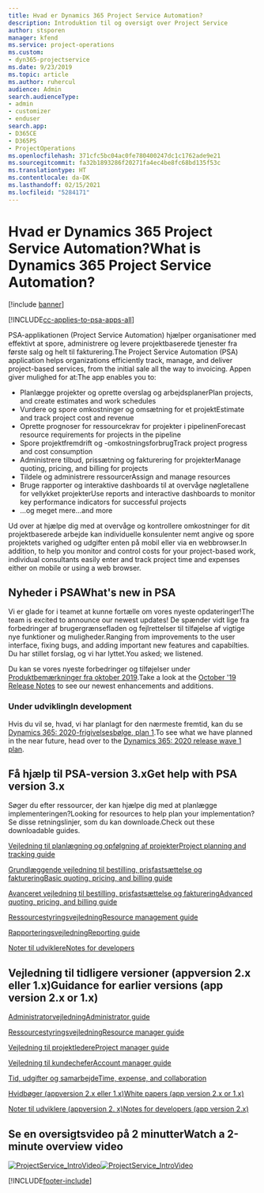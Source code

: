 ```yaml
---
title: Hvad er Dynamics 365 Project Service Automation?
description: Introduktion til og oversigt over Project Service
author: stsporen
manager: kfend
ms.service: project-operations
ms.custom:
- dyn365-projectservice
ms.date: 9/23/2019
ms.topic: article
ms.author: ruhercul
audience: Admin
search.audienceType:
- admin
- customizer
- enduser
search.app:
- D365CE
- D365PS
- ProjectOperations
ms.openlocfilehash: 371cfc5bc04ac0fe780400247dc1c1762ade9e21
ms.sourcegitcommit: fa32b1893286f20271fa4ec4be8fc68bd135f53c
ms.translationtype: HT
ms.contentlocale: da-DK
ms.lasthandoff: 02/15/2021
ms.locfileid: "5284171"
---
```

# <a name="what-is-dynamics-365-project-service-automation"></a><span data-ttu-id="d9302-103">Hvad er Dynamics 365 Project Service Automation?</span><span class="sxs-lookup"><span data-stu-id="d9302-103">What is Dynamics 365 Project Service Automation?</span></span>

[!include [banner](../includes/psa-now-project-operations.md)]

[!INCLUDE[cc-applies-to-psa-apps-all](../includes/cc-applies-to-psa-apps-all.md)]

<span data-ttu-id="d9302-104">PSA-applikationen (Project Service Automation) hjælper organisationer med effektivt at spore, administrere og levere projektbaserede tjenester fra første salg og helt til fakturering.</span><span class="sxs-lookup"><span data-stu-id="d9302-104">The Project Service Automation (PSA) application helps organizations efficiently track, manage, and deliver project-based services, from the initial sale all the way to invoicing.</span></span> <span data-ttu-id="d9302-105">Appen giver mulighed for at:</span><span class="sxs-lookup"><span data-stu-id="d9302-105">The app enables you to:</span></span>

- <span data-ttu-id="d9302-106">Planlægge projekter og oprette overslag og arbejdsplaner</span><span class="sxs-lookup"><span data-stu-id="d9302-106">Plan projects, and create estimates and work schedules</span></span>
- <span data-ttu-id="d9302-107">Vurdere og spore omkostninger og omsætning for et projekt</span><span class="sxs-lookup"><span data-stu-id="d9302-107">Estimate and track project cost and revenue</span></span>
- <span data-ttu-id="d9302-108">Oprette prognoser for ressourcekrav for projekter i pipelinen</span><span class="sxs-lookup"><span data-stu-id="d9302-108">Forecast resource requirements for projects in the pipeline</span></span>
- <span data-ttu-id="d9302-109">Spore projektfremdrift og -omkostningsforbrug</span><span class="sxs-lookup"><span data-stu-id="d9302-109">Track project progress and cost consumption</span></span>
- <span data-ttu-id="d9302-110">Administrere tilbud, prissætning og fakturering for projekter</span><span class="sxs-lookup"><span data-stu-id="d9302-110">Manage quoting, pricing, and billing for projects</span></span>
- <span data-ttu-id="d9302-111">Tildele og administrere ressourcer</span><span class="sxs-lookup"><span data-stu-id="d9302-111">Assign and manage resources</span></span>
- <span data-ttu-id="d9302-112">Bruge rapporter og interaktive dashboards til at overvåge nøgletallene for vellykket projekter</span><span class="sxs-lookup"><span data-stu-id="d9302-112">Use reports and interactive dashboards to monitor key performance indicators for successful projects</span></span>
- <span data-ttu-id="d9302-113">...og meget mere</span><span class="sxs-lookup"><span data-stu-id="d9302-113">...and more</span></span>

<span data-ttu-id="d9302-114">Ud over at hjælpe dig med at overvåge og kontrollere omkostninger for dit projektbaserede arbejde kan individuelle konsulenter nemt angive og spore projektets varighed og udgifter enten på mobil eller via en webbrowser.</span><span class="sxs-lookup"><span data-stu-id="d9302-114">In addition, to help you monitor and control costs for your project-based work, individual consultants easily enter and track project time and expenses either on mobile or using a web browser.</span></span>

## <a name="whats-new-in-psa"></a><span data-ttu-id="d9302-115">Nyheder i PSA</span><span class="sxs-lookup"><span data-stu-id="d9302-115">What's new in PSA</span></span>
<span data-ttu-id="d9302-116">Vi er glade for i teamet at kunne fortælle om vores nyeste opdateringer!</span><span class="sxs-lookup"><span data-stu-id="d9302-116">The team is excited to announce our newest updates!</span></span> <span data-ttu-id="d9302-117">De spænder vidt lige fra forbedringer af brugergrænsefladen og fejlrettelser til tilføjelse af vigtige nye funktioner og muligheder.</span><span class="sxs-lookup"><span data-stu-id="d9302-117">Ranging from improvements to the user interface, fixing bugs, and adding important new features and capabilties.</span></span> <span data-ttu-id="d9302-118">Du har stillet forslag, og vi har lyttet.</span><span class="sxs-lookup"><span data-stu-id="d9302-118">You asked; we listened.</span></span>

<span data-ttu-id="d9302-119">Du kan se vores nyeste forbedringer og tilføjelser under [Produktbemærkninger fra oktober 2019](https://docs.microsoft.com/dynamics365-release-plan/2019wave2/index).</span><span class="sxs-lookup"><span data-stu-id="d9302-119">Take a look at the [October '19 Release Notes](https://docs.microsoft.com/dynamics365-release-plan/2019wave2/index) to see our newest enhancements and additions.</span></span>

### <a name="in-development"></a><span data-ttu-id="d9302-120">Under udvikling</span><span class="sxs-lookup"><span data-stu-id="d9302-120">In development</span></span>
<span data-ttu-id="d9302-121">Hvis du vil se, hvad, vi har planlagt for den nærmeste fremtid, kan du se [Dynamics 365: 2020-frigivelsesbølge, plan 1](https://docs.microsoft.com/dynamics365-release-plan/2020wave1/index).</span><span class="sxs-lookup"><span data-stu-id="d9302-121">To see what we have planned in the near future, head over to the [Dynamics 365: 2020 release wave 1 plan](https://docs.microsoft.com/dynamics365-release-plan/2020wave1/index).</span></span>

## <a name="get-help-with-psa-version-3x"></a><span data-ttu-id="d9302-122">Få hjælp til PSA-version 3.x</span><span class="sxs-lookup"><span data-stu-id="d9302-122">Get help with PSA version 3.x</span></span>
<span data-ttu-id="d9302-123">Søger du efter ressourcer, der kan hjælpe dig med at planlægge implementeringen?</span><span class="sxs-lookup"><span data-stu-id="d9302-123">Looking for resources to help plan your implementation?</span></span> <span data-ttu-id="d9302-124">Se disse retningslinjer, som du kan downloade.</span><span class="sxs-lookup"><span data-stu-id="d9302-124">Check out these downloadable guides.</span></span>

 [<span data-ttu-id="d9302-125">Vejledning til planlægning og opfølgning af projekter</span><span class="sxs-lookup"><span data-stu-id="d9302-125">Project planning and tracking guide</span></span>](../psa/implementation-guides/project-planning-tracking.md)

 [<span data-ttu-id="d9302-126">Grundlæggende vejledning til bestilling, prisfastsættelse og fakturering</span><span class="sxs-lookup"><span data-stu-id="d9302-126">Basic quoting, pricing, and billing guide</span></span>](../psa/implementation-guides/begin-quoting-pricing-billing.md)

 [<span data-ttu-id="d9302-127">Avanceret vejledning til bestilling, prisfastsættelse og fakturering</span><span class="sxs-lookup"><span data-stu-id="d9302-127">Advanced quoting, pricing, and billing guide</span></span>](../psa/implementation-guides/adv-quoting-pricing-billing.md)

 [<span data-ttu-id="d9302-128">Ressourcestyringsvejledning</span><span class="sxs-lookup"><span data-stu-id="d9302-128">Resource management guide</span></span>](../psa/implementation-guides/resource-management-guide.md)

 [<span data-ttu-id="d9302-129">Rapporteringsvejledning</span><span class="sxs-lookup"><span data-stu-id="d9302-129">Reporting guide</span></span>](../psa/implementation-guides/reporting-guide.md)

 [<span data-ttu-id="d9302-130">Noter til udviklere</span><span class="sxs-lookup"><span data-stu-id="d9302-130">Notes for developers</span></span>](../psa/developer-guides/overview-dev-notes-v3.x.md)

## <a name="guidance-for-earlier-versions-app-version-2x-or-1x"></a><span data-ttu-id="d9302-131">Vejledning til tidligere versioner (appversion 2.x eller 1.x)</span><span class="sxs-lookup"><span data-stu-id="d9302-131">Guidance for earlier versions (app version 2.x or 1.x)</span></span>
 [<span data-ttu-id="d9302-132">Administratorvejledning</span><span class="sxs-lookup"><span data-stu-id="d9302-132">Administrator guide</span></span>](../psa/admin-guide.md)

 [<span data-ttu-id="d9302-133">Ressourcestyringsvejledning</span><span class="sxs-lookup"><span data-stu-id="d9302-133">Resource manager guide</span></span>](../psa/resource-manager-guide.md)

 [<span data-ttu-id="d9302-134">Vejledning til projektledere</span><span class="sxs-lookup"><span data-stu-id="d9302-134">Project manager guide</span></span>](../psa/project-manager-guide.md)

 [<span data-ttu-id="d9302-135">Vejledning til kundechefer</span><span class="sxs-lookup"><span data-stu-id="d9302-135">Account manager guide</span></span>](../psa/account-manager-guide.md)

 [<span data-ttu-id="d9302-136">Tid, udgifter og samarbejde</span><span class="sxs-lookup"><span data-stu-id="d9302-136">Time, expense, and collaboration</span></span>](../psa/time-expense-collaboration-guide.md)

 [<span data-ttu-id="d9302-137">Hvidbøger (appversion 2.x eller 1.x)</span><span class="sxs-lookup"><span data-stu-id="d9302-137">White papers (app version 2.x or 1.x)</span></span>](../psa/white-papers.md)

 [<span data-ttu-id="d9302-138">Noter til udviklere (appversion 2. x)</span><span class="sxs-lookup"><span data-stu-id="d9302-138">Notes for developers (app version 2.x)</span></span>](../psa/developer-guides/add-custom-qoi-forms-v2.x.md)

 ## <a name="watch-a-2-minute-overview-video"></a><span data-ttu-id="d9302-139">Se en oversigtsvideo på 2 minutter</span><span class="sxs-lookup"><span data-stu-id="d9302-139">Watch a 2-minute overview video</span></span>
 <a name="heroArea"></a> <span data-ttu-id="d9302-140">[![ProjectService_IntroVideo](../psa/media/project-service-intro-video.png "ProjectService_IntroVideo")](https://go.microsoft.com/fwlink/p/?LinkId=799457)</span><span class="sxs-lookup"><span data-stu-id="d9302-140">[![ProjectService_IntroVideo](../psa/media/project-service-intro-video.png "ProjectService_IntroVideo")](https://go.microsoft.com/fwlink/p/?LinkId=799457)</span></span>




[!INCLUDE[footer-include](../includes/footer-banner.md)]